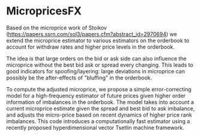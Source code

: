 # MicropricesFX
Based on the microprice work of Stoikov (https://papers.ssrn.com/sol3/papers.cfm?abstract_id=2970694) we extend the microprice estimator to various estimators on the orderbook to account for withdraw rates and higher price levels in the orderbook. 

The idea is that large orders on the bid or ask side can also influence the microprice without the best bid ask or spread every changing. This leads to good indicators for spoofing/layering: large deviations in microprice can possibly be the after-effects of "bluffing" in the orderbook. 

To compute the adjusted microprice, we propose a simple error-correcting model for a high-frequency estimator of
future prices given higher order information of imbalances in the orderbook. The model takes into
account a current microprice estimate given the spread and best bid to ask imbalance, and adjusts the
micro-price based on recent dynamics of higher price rank imbalances. This code introduces a computationally
fast estimator using a recently proposed hyperdimensional vector Tsetlin machine framework.
